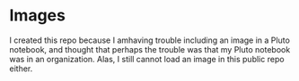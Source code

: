 # Images
I created this repo because I amhaving trouble including an image in a Pluto notebook,
and thought that perhaps the trouble was that my Pluto notebook was in an organization.
Alas, I still cannot load an image in this public repo either. 
